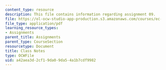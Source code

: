 ```yaml
---
content_type: resource
description: This file contains information regarding assignment 09.
file: https://ol-ocw-studio-app-production.s3.amazonaws.com/courses/ec-050-recreate-experiments-from-history-inform-the-future-from-the-past-galileo-january-iap-2010/a42aea3d2cf19da09da54a1b7cdf9982_MITEC_050IAP10_assn09.pdf
file_type: application/pdf
learning_resource_types:
- Assignments
parent_title: Assignments
parent_type: CourseSection
resourcetype: Document
title: Class Notes
type: OCWFile
uid: a42aea3d-2cf1-9da0-9da5-4a1b7cdf9982
---
```


